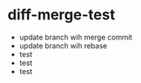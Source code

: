 # diff-merge-test

* update branch wih merge commit
* update branch wih rebase
* test
* test
* test
